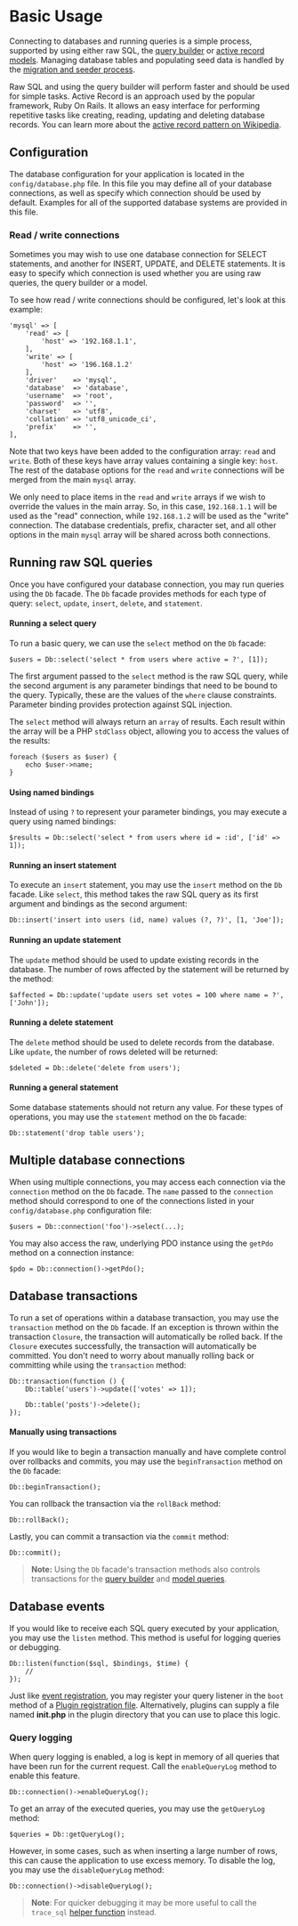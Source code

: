# Basic Usage

Connecting to databases and running queries is a simple process, supported by using either raw SQL, the [query builder](../database/query.md) or [active record models](../database/model.md). Managing database tables and populating seed data is handled by the [migration and seeder process](../database/structure.md).

Raw SQL and using the query builder will perform faster and should be used for simple tasks. Active Record is an approach used by the popular framework, Ruby On Rails. It allows an easy interface for performing repetitive tasks like creating, reading, updating and deleting database records. You can learn more about the [active record pattern on Wikipedia](http://en.wikipedia.org/wiki/Active_record_pattern).

## Configuration

The database configuration for your application is located in the `config/database.php` file. In this file you may define all of your database connections, as well as specify which connection should be used by default. Examples for all of the supported database systems are provided in this file.

### Read / write connections

Sometimes you may wish to use one database connection for SELECT statements, and another for INSERT, UPDATE, and DELETE statements. It is easy to specify which connection is used whether you are using raw queries, the query builder or a model.

To see how read / write connections should be configured, let's look at this example:

    'mysql' => [
        'read' => [
            'host' => '192.168.1.1',
        ],
        'write' => [
            'host' => '196.168.1.2'
        ],
        'driver'    => 'mysql',
        'database'  => 'database',
        'username'  => 'root',
        'password'  => '',
        'charset'   => 'utf8',
        'collation' => 'utf8_unicode_ci',
        'prefix'    => '',
    ],

Note that two keys have been added to the configuration array: `read` and `write`. Both of these keys have array values containing a single key: `host`. The rest of the database options for the `read` and `write` connections will be merged from the main `mysql` array.

We only need to place items in the `read` and `write` arrays if we wish to override the values in the main array. So, in this case, `192.168.1.1` will be used as the "read" connection, while `192.168.1.2` will be used as the "write" connection. The database credentials, prefix, character set, and all other options in the main `mysql` array will be shared across both connections.

## Running raw SQL queries

Once you have configured your database connection, you may run queries using the `Db` facade. The `Db` facade provides methods for each type of query: `select`, `update`, `insert`, `delete`, and `statement`.

#### Running a select query

To run a basic query, we can use the `select` method on the `Db` facade:

    $users = Db::select('select * from users where active = ?', [1]);

The first argument passed to the `select` method is the raw SQL query, while the second argument is any parameter bindings that need to be bound to the query. Typically, these are the values of the `where` clause constraints. Parameter binding provides protection against SQL injection.

The `select` method will always return an `array` of results. Each result within the array will be a PHP `stdClass` object, allowing you to access the values of the results:

    foreach ($users as $user) {
        echo $user->name;
    }

#### Using named bindings

Instead of using `?` to represent your parameter bindings, you may execute a query using named bindings:

    $results = Db::select('select * from users where id = :id', ['id' => 1]);

#### Running an insert statement

To execute an `insert` statement, you may use the `insert` method on the `Db` facade. Like `select`, this method takes the raw SQL query as its first argument and bindings as the second argument:

    Db::insert('insert into users (id, name) values (?, ?)', [1, 'Joe']);

#### Running an update statement

The `update` method should be used to update existing records in the database. The number of rows affected by the statement will be returned by the method:

    $affected = Db::update('update users set votes = 100 where name = ?', ['John']);

#### Running a delete statement

The `delete` method should be used to delete records from the database. Like `update`, the number of rows deleted will be returned:

    $deleted = Db::delete('delete from users');

#### Running a general statement

Some database statements should not return any value. For these types of operations, you may use the `statement` method on the `Db` facade:

    Db::statement('drop table users');

## Multiple database connections

When using multiple connections, you may access each connection via the `connection` method on the `Db` facade. The `name` passed to the `connection` method should correspond to one of the connections listed in your `config/database.php` configuration file:

    $users = Db::connection('foo')->select(...);

You may also access the raw, underlying PDO instance using the `getPdo` method on a connection instance:

    $pdo = Db::connection()->getPdo();

## Database transactions

To run a set of operations within a database transaction, you may use the `transaction` method on the `Db` facade. If an exception is thrown within the transaction `Closure`, the transaction will automatically be rolled back. If the `Closure` executes successfully, the transaction will automatically be committed. You don't need to worry about manually rolling back or committing while using the `transaction` method:

    Db::transaction(function () {
        Db::table('users')->update(['votes' => 1]);

        Db::table('posts')->delete();
    });

#### Manually using transactions

If you would like to begin a transaction manually and have complete control over rollbacks and commits, you may use the `beginTransaction` method on the `Db` facade:

    Db::beginTransaction();

You can rollback the transaction via the `rollBack` method:

    Db::rollBack();

Lastly, you can commit a transaction via the `commit` method:

    Db::commit();

> **Note:** Using the `Db` facade's transaction methods also controls transactions for the [query builder](../database/query.md) and [model queries](../database/model.md).

## Database events

If you would like to receive each SQL query executed by your application, you may use the `listen` method. This method is useful for logging queries or debugging.

    Db::listen(function($sql, $bindings, $time) {
        //
    });

Just like [event registration](../services/events.md#where-to-register-listeners), you may register your query listener in the `boot` method of a [Plugin registration file](../plugin/registration.md#registration-methods). Alternatively, plugins can supply a file named **init.php** in the plugin directory that you can use to place this logic.

### Query logging

When query logging is enabled, a log is kept in memory of all queries that have been run for the current request. Call the `enableQueryLog` method to enable this feature.

    Db::connection()->enableQueryLog();

To get an array of the executed queries, you may use the `getQueryLog` method:

    $queries = Db::getQueryLog();

However, in some cases, such as when inserting a large number of rows, this can cause the application to use excess memory. To disable the log, you may use the `disableQueryLog` method:

    Db::connection()->disableQueryLog();

> **Note**: For quicker debugging it may be more useful to call the `trace_sql` [helper function](../services/error-log.md#helper-functions) instead.
